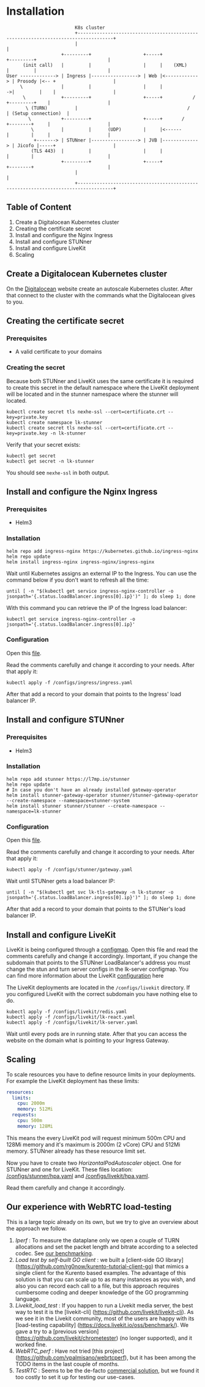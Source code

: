 # Installation

```
                         K8s cluster
                         +-----------------------------------------------------------------------------------+
                         |                                                                                   |
                    +---------+                   +-----+               +---------+                          |
      (init call)   |         |                   |     |    (XML)      |         |                          |
User -------------> | Ingress |-----------------> | Web |<------------> | Prosody |<-- +                     |
     \              |         |                   |     |             ->|         |    |                     |
      \             +---------+                   +-----+           /   +---------+    |                     |
       \ (TURN)          |                                        /                    | (Setup connection)  |
        \           +---------+                   +-----+       /       +--------+     |                     |
         \          |         |      (UDP)        |     |<------        |        |     |                     |
          +-------> | STUNner |-----------------> | JVB |-------------> | Jicofo |-----+                     |
         (TLS 443)  |         |                   |     |               |        |                           |
                    +---------+                   +-----+               +--------+                           |
                         |                                                                                   |
                         +-----------------------------------------------------------------------------------+
```

## Table of Content

1. Create a Digitalocean Kubernetes cluster
2. Creating the certificate secret
3. Install and configure the Nginx Ingress
4. Install and configure STUNner
5. Install and configure LiveKit
6. Scaling

## Create a Digitalocean Kubernetes cluster

On the [Digitalocean](https://cloud.digitalocean.com/kubernetes/) website create an autoscale Kubernetes cluster. After that connect to the cluster with the commands what the Digitalocean gives to you.

## Creating the certificate secret

### Prerequisites

- A valid certificate to your domains

### Creating the secret

Because both STUNner and LiveKit uses the same certificate it is required to create this secret in the default namespace where the LiveKit deployment will be located and in the stunner namespace where the stunner will located.

```console
kubectl create secret tls nexhe-ssl --cert=certificate.crt --key=private.key
kubectl create namespace lk-stunner
kubectl create secret tls nexhe-ssl --cert=certificate.crt --key=private.key -n lk-stunner
```

Verify that your secret exists:

```console
kubectl get secret
kubectl get secret -n lk-stunner
```

You should see `nexhe-ssl` in both output.

## Install and configure the Nginx Ingress

### Prerequisites

- Helm3

### Installation

```console
helm repo add ingress-nginx https://kubernetes.github.io/ingress-nginx
helm repo update
helm install ingress-nginx ingress-nginx/ingress-nginx
```

Wait until Kubernetes assigns an external IP to the Ingress. You can use the command below if you don't want to refresh all the time:

```console
until [ -n "$(kubectl get service ingress-nginx-controller -o jsonpath='{.status.loadBalancer.ingress[0].ip}')" ]; do sleep 1; done
```

With this command you can retrieve the IP of the Ingress load balancer:

```console
kubectl get service ingress-nginx-controller -o jsonpath='{.status.loadBalancer.ingress[0].ip}'
```

### Configuration

Open this [file](/configs/ingress/ingress.yaml).

Read the comments carefully and change it according to your needs. After that apply it:

```console
kubectl apply -f /configs/ingress/ingress.yaml
```

After that add a record to your domain that points to the Ingress' load balancer IP.

## Install and configure STUNner

### Prerequisites

- Helm3

### Installation

```console
helm repo add stunner https://l7mp.io/stunner
helm repo update
# In case you don't have an already installed gateway-operator
helm install stunner-gateway-operator stunner/stunner-gateway-operator --create-namespace --namespace=stunner-system
helm install stunner stunner/stunner --create-namespace --namespace=lk-stunner
```

### Configuration

Open this [file](/configs/stunner/gateway.yaml).

Read the comments carefully and change it according to your needs. After that apply it:

```
kubectl apply -f /configs/stunner/gateway.yaml
```

Wait until STUNner gets a load balancer IP:

```console
until [ -n "$(kubectl get svc lk-tls-gateway -n lk-stunner -o jsonpath='{.status.loadBalancer.ingress[0].ip}')" ]; do sleep 1; done
```

After that add a record to your domain that points to the STUNer's load balancer IP.

## Install and configure LiveKit


LiveKit is being configured through a [configmap](configs/livekit/lk-server.yaml). Open this file and read the comments carefully and change it accordingly. Important, if you change the subdomain that points to the STUNner LoadBalancer's address you must change the stun and turn server configs in the lk-server configmap. You can find more information about the LiveKit [configuration](https://github.com/livekit/livekit/blob/master/config-sample.yaml#L58) here

The LiveKit deployments are located in the `/configs/livekit` directory. If you configured LiveKit with the correct subdomain you have nothing else to do.

```console
kubectl apply -f /configs/livekit/redis.yaml
kubectl apply -f /configs/livekit/lk-react.yaml
kubectl apply -f /configs/livekit/lk-server.yaml
```

Wait until every pods are in running state. After that you can access the website on the domain what is pointing to your Ingress Gateway.

## Scaling

To scale resources you have to define resource limits in your deployments. For example the LiveKit deployment has these limits:

```yaml
resources:
  limits:
    cpu: 2000m
    memory: 512Mi
  requests:
    cpu: 500m
    memory: 128Mi
```

This means the every LiveKit pod will request minimum 500m CPU and 128Mi memory and it's maximum is 2000m (2 vCore) CPU and 512Mi memory. STUNner already has these resource limit set.

Now you have to create two *HorizontalPodAutoscaler* object. One for STUNner and one for LiveKit. These files location: [/configs/stunner/hpa.yaml](/configs/stunner/hpa.yaml) and [/configs/livekit/hpa.yaml](/configs/livekit/hpa.yaml).

Read them carefully and change it accordingly.

## Our experience with WebRTC load-testing

This is a large topic already on its own, but we try to give an overview about the approach we follow.
1. _Iperf_ : To measure the dataplane only we open a couple of TURN allocations and set the packet length and bitrate according to a selected codec. See [our benchmarking](https://github.com/l7mp/stunner/tree/main/examples/benchmark).
2. _Load test by self-built GO client_ : we built a [client-side GO library] (https://github.com/rg0now/kurento-tutorial-client-go) that mimics a single client for the Kurento based examples. The advantage of this solution is that you can scale up to as many instances as you wish, and also you can record each call to a file, but this approach requires cumbersome coding and deeper knowledge of the GO programming language.
3. _Livekit_load_test_ : If you happen to run a Livekit media server, the best way to test it is the [livekit-cli] (https://github.com/livekit/livekit-cli). As we see it in the Livekit community, most of the users are happy with its [load-testing capability] (https://docs.livekit.io/oss/benchmark/). We gave a try to a [previous version] (https://github.com/livekit/chrometester) (no longer supported), and it worked fine.
4. _WebRTC_perf_ : Have not tried [this project] (https://github.com/vpalmisano/webrtcperf), but it has been among the TODO items in the last couple of months.
5. _TestRTC_ : Seems to be the de-facto [commercial solution](https://testrtc.com/testingrtc/), but we found it too costly to set it up for testing our use-cases.
